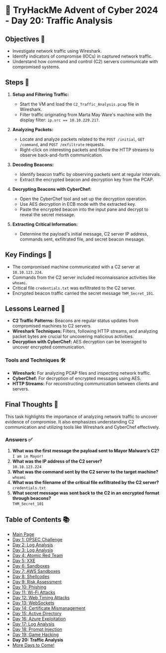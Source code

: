 # 🎄 TryHackMe Advent of Cyber 2024 - Day 20: Traffic Analysis

## Objectives 🎯
- Investigate network traffic using Wireshark.
- Identify indicators of compromise (IOCs) in captured network traffic.
- Understand how command and control (C2) servers communicate with compromised systems.

## Steps 🚀
1. **Setup and Filtering Traffic:**
   - Start the VM and load the `C2_Traffic_Analysis.pcap` file in Wireshark.
   - Filter traffic originating from Marta May Ware's machine with the display filter: `ip.src == 10.10.229.217`.

2. **Analyzing Packets:**
   - Locate and analyze packets related to the `POST /initial`, `GET /command`, and `POST /exfiltrate` requests.
   - Right-click on interesting packets and follow the HTTP streams to observe back-and-forth communication.

3. **Decoding Beacons:**
   - Identify beacon traffic by observing packets sent at regular intervals.
   - Extract the encrypted beacon and decryption key from the PCAP.

4. **Decrypting Beacons with CyberChef:**
   - Open the CyberChef tool and set up the decryption operation.
   - Use AES decryption in ECB mode with the extracted key.
   - Paste the encrypted beacon into the input pane and decrypt to reveal the secret message.

5. **Extracting Critical Information:**
   - Determine the payload's initial message, C2 server IP address, commands sent, exfiltrated file, and secret beacon message.

## Key Findings 🔑
- The compromised machine communicated with a C2 server at `10.10.123.224`.
- Commands from the C2 server included reconnaissance activities like `whoami`.
- Critical file `credentials.txt` was exfiltrated to the C2 server.
- Encrypted beacon traffic carried the secret message `THM_Secret_101`.

## Lessons Learned 🌟
- **C2 Traffic Patterns:** Beacons are regular status updates from compromised machines to C2 servers.
- **Wireshark Techniques:** Filters, following HTTP streams, and analyzing packet bytes are crucial for uncovering malicious activities.
- **Decryption with CyberChef:** AES decryption can be leveraged to uncover encrypted communication.

### Tools and Techniques 🛠️
- **Wireshark:** For analyzing PCAP files and inspecting network traffic.
- **CyberChef:** For decryption of encrypted messages using AES.
- **HTTP Streams:** For reconstructing communication between clients and servers.

## Final Thoughts 🎁
This task highlights the importance of analyzing network traffic to uncover evidence of compromise. It also emphasizes understanding C2 communication and utilizing tools like Wireshark and CyberChef effectively.

### Answers ✅
1. **What was the first message the payload sent to Mayor Malware’s C2?**  
   `I am in Mayor!`
2. **What was the IP address of the C2 server?**  
   `10.10.123.224`
3. **What was the command sent by the C2 server to the target machine?**  
   `whoami`
4. **What was the filename of the critical file exfiltrated by the C2 server?**  
   `credentials.txt`
5. **What secret message was sent back to the C2 in an encrypted format through beacons?**  
   `THM_Secret_101`

## Table of Contents 📚

- [Main Page](README.md)
- [Day 1: OPSEC Challenge](day1.md)
- [Day 2: Log Analysis](day2.md)
- [Day 3: Log Analysis](day3.md)
- [Day 4: Atomic Red Team](day4.md)
- [Day 5: XXE](day5.md)
- [Day 6: Sandboxes](day6.md)
- [Day 7: AWS Sandboxes](day7.md)
- [Day 8: Shellcodes](day8.md)
- [Day 9: Risk Assessment](day9.md)
- [Day 10: Phishing](day_10.md)
- [Day 11: Wi-Fi Attacks](day_11.md)
- [Day 12: Web Timing Attacks](day_12.md)
- [Day 13: WebSockets](day_13.md)
- [Day 14: Certificate Mismanagement](day_14.md)
- [Day 15: Active Directory](day_15.md)
- [Day 16: Azure Exploitation](day_16.md)
- [Day 17: Log Analysis](day_17.md)
- [Day 18: Prompt Injection](day_18.md)
- [Day 19: Game Hacking](day_19.md)
- **Day 20: Traffic Analysis**
- [More Days to Come!](#)
